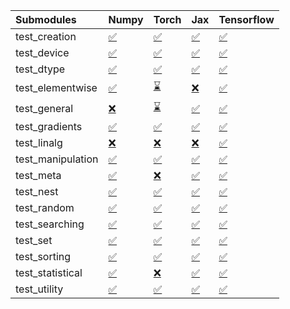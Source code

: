 | Submodules        | Numpy                                                                                                                           | Torch                                                                                                                           | Jax                                                                                                                             | Tensorflow                                                                                                                      |
|:------------------|:--------------------------------------------------------------------------------------------------------------------------------|:--------------------------------------------------------------------------------------------------------------------------------|:--------------------------------------------------------------------------------------------------------------------------------|:--------------------------------------------------------------------------------------------------------------------------------|
| test_creation     | <a href="https://github.com/unifyai/ivy/runs/7994187566?check_suite_focus=true" rel="noopener noreferrer" target="_blank">✅</a> | <a href="https://github.com/unifyai/ivy/runs/7994189796?check_suite_focus=true" rel="noopener noreferrer" target="_blank">✅</a> | <a href="https://github.com/unifyai/ivy/runs/7994191631?check_suite_focus=true" rel="noopener noreferrer" target="_blank">✅</a> | <a href="https://github.com/unifyai/ivy/runs/7994193453?check_suite_focus=true" rel="noopener noreferrer" target="_blank">✅</a> |
| test_device       | <a href="https://github.com/unifyai/ivy/runs/7994187728?check_suite_focus=true" rel="noopener noreferrer" target="_blank">✅</a> | <a href="https://github.com/unifyai/ivy/runs/7994189973?check_suite_focus=true" rel="noopener noreferrer" target="_blank">✅</a> | <a href="https://github.com/unifyai/ivy/runs/7994191748?check_suite_focus=true" rel="noopener noreferrer" target="_blank">✅</a> | <a href="https://github.com/unifyai/ivy/runs/7994193564?check_suite_focus=true" rel="noopener noreferrer" target="_blank">✅</a> |
| test_dtype        | <a href="https://github.com/unifyai/ivy/runs/7994187850?check_suite_focus=true" rel="noopener noreferrer" target="_blank">✅</a> | <a href="https://github.com/unifyai/ivy/runs/7994190077?check_suite_focus=true" rel="noopener noreferrer" target="_blank">✅</a> | <a href="https://github.com/unifyai/ivy/runs/7994191861?check_suite_focus=true" rel="noopener noreferrer" target="_blank">✅</a> | <a href="https://github.com/unifyai/ivy/runs/7994193660?check_suite_focus=true" rel="noopener noreferrer" target="_blank">✅</a> |
| test_elementwise  | <a href="https://github.com/unifyai/ivy/runs/7994187999?check_suite_focus=true" rel="noopener noreferrer" target="_blank">✅</a> | <a href="https://github.com/unifyai/ivy/runs/7994190213?check_suite_focus=true" rel="noopener noreferrer" target="_blank">⌛</a> | <a href="https://github.com/unifyai/ivy/runs/7994192024?check_suite_focus=true" rel="noopener noreferrer" target="_blank">❌</a> | <a href="https://github.com/unifyai/ivy/runs/7994193753?check_suite_focus=true" rel="noopener noreferrer" target="_blank">✅</a> |
| test_general      | <a href="https://github.com/unifyai/ivy/runs/7994188124?check_suite_focus=true" rel="noopener noreferrer" target="_blank">❌</a> | <a href="https://github.com/unifyai/ivy/runs/7994190337?check_suite_focus=true" rel="noopener noreferrer" target="_blank">⌛</a> | <a href="https://github.com/unifyai/ivy/runs/7994192114?check_suite_focus=true" rel="noopener noreferrer" target="_blank">✅</a> | <a href="https://github.com/unifyai/ivy/runs/7994193859?check_suite_focus=true" rel="noopener noreferrer" target="_blank">✅</a> |
| test_gradients    | <a href="https://github.com/unifyai/ivy/runs/7994188232?check_suite_focus=true" rel="noopener noreferrer" target="_blank">✅</a> | <a href="https://github.com/unifyai/ivy/runs/7994190428?check_suite_focus=true" rel="noopener noreferrer" target="_blank">✅</a> | <a href="https://github.com/unifyai/ivy/runs/7994192230?check_suite_focus=true" rel="noopener noreferrer" target="_blank">✅</a> | <a href="https://github.com/unifyai/ivy/runs/7994193985?check_suite_focus=true" rel="noopener noreferrer" target="_blank">✅</a> |
| test_linalg       | <a href="https://github.com/unifyai/ivy/runs/7994188337?check_suite_focus=true" rel="noopener noreferrer" target="_blank">❌</a> | <a href="https://github.com/unifyai/ivy/runs/7994190545?check_suite_focus=true" rel="noopener noreferrer" target="_blank">❌</a> | <a href="https://github.com/unifyai/ivy/runs/7994192353?check_suite_focus=true" rel="noopener noreferrer" target="_blank">❌</a> | <a href="https://github.com/unifyai/ivy/runs/7994194093?check_suite_focus=true" rel="noopener noreferrer" target="_blank">✅</a> |
| test_manipulation | <a href="https://github.com/unifyai/ivy/runs/7994188464?check_suite_focus=true" rel="noopener noreferrer" target="_blank">✅</a> | <a href="https://github.com/unifyai/ivy/runs/7994190668?check_suite_focus=true" rel="noopener noreferrer" target="_blank">✅</a> | <a href="https://github.com/unifyai/ivy/runs/7994192475?check_suite_focus=true" rel="noopener noreferrer" target="_blank">✅</a> | <a href="https://github.com/unifyai/ivy/runs/7994194181?check_suite_focus=true" rel="noopener noreferrer" target="_blank">✅</a> |
| test_meta         | <a href="https://github.com/unifyai/ivy/runs/7994188602?check_suite_focus=true" rel="noopener noreferrer" target="_blank">✅</a> | <a href="https://github.com/unifyai/ivy/runs/7994190769?check_suite_focus=true" rel="noopener noreferrer" target="_blank">❌</a> | <a href="https://github.com/unifyai/ivy/runs/7994192581?check_suite_focus=true" rel="noopener noreferrer" target="_blank">✅</a> | <a href="https://github.com/unifyai/ivy/runs/7994194305?check_suite_focus=true" rel="noopener noreferrer" target="_blank">✅</a> |
| test_nest         | <a href="https://github.com/unifyai/ivy/runs/7994188686?check_suite_focus=true" rel="noopener noreferrer" target="_blank">✅</a> | <a href="https://github.com/unifyai/ivy/runs/7994190894?check_suite_focus=true" rel="noopener noreferrer" target="_blank">✅</a> | <a href="https://github.com/unifyai/ivy/runs/7994192689?check_suite_focus=true" rel="noopener noreferrer" target="_blank">✅</a> | <a href="https://github.com/unifyai/ivy/runs/7994194394?check_suite_focus=true" rel="noopener noreferrer" target="_blank">✅</a> |
| test_random       | <a href="https://github.com/unifyai/ivy/runs/7994188791?check_suite_focus=true" rel="noopener noreferrer" target="_blank">✅</a> | <a href="https://github.com/unifyai/ivy/runs/7994190990?check_suite_focus=true" rel="noopener noreferrer" target="_blank">✅</a> | <a href="https://github.com/unifyai/ivy/runs/7994192799?check_suite_focus=true" rel="noopener noreferrer" target="_blank">✅</a> | <a href="https://github.com/unifyai/ivy/runs/7994194509?check_suite_focus=true" rel="noopener noreferrer" target="_blank">✅</a> |
| test_searching    | <a href="https://github.com/unifyai/ivy/runs/7994188917?check_suite_focus=true" rel="noopener noreferrer" target="_blank">✅</a> | <a href="https://github.com/unifyai/ivy/runs/7994191091?check_suite_focus=true" rel="noopener noreferrer" target="_blank">✅</a> | <a href="https://github.com/unifyai/ivy/runs/7994192914?check_suite_focus=true" rel="noopener noreferrer" target="_blank">✅</a> | <a href="https://github.com/unifyai/ivy/runs/7994194592?check_suite_focus=true" rel="noopener noreferrer" target="_blank">✅</a> |
| test_set          | <a href="https://github.com/unifyai/ivy/runs/7994189056?check_suite_focus=true" rel="noopener noreferrer" target="_blank">✅</a> | <a href="https://github.com/unifyai/ivy/runs/7994191190?check_suite_focus=true" rel="noopener noreferrer" target="_blank">✅</a> | <a href="https://github.com/unifyai/ivy/runs/7994192992?check_suite_focus=true" rel="noopener noreferrer" target="_blank">✅</a> | <a href="https://github.com/unifyai/ivy/runs/7994194677?check_suite_focus=true" rel="noopener noreferrer" target="_blank">✅</a> |
| test_sorting      | <a href="https://github.com/unifyai/ivy/runs/7994189217?check_suite_focus=true" rel="noopener noreferrer" target="_blank">✅</a> | <a href="https://github.com/unifyai/ivy/runs/7994191312?check_suite_focus=true" rel="noopener noreferrer" target="_blank">✅</a> | <a href="https://github.com/unifyai/ivy/runs/7994193106?check_suite_focus=true" rel="noopener noreferrer" target="_blank">✅</a> | <a href="https://github.com/unifyai/ivy/runs/7994194779?check_suite_focus=true" rel="noopener noreferrer" target="_blank">✅</a> |
| test_statistical  | <a href="https://github.com/unifyai/ivy/runs/7994189427?check_suite_focus=true" rel="noopener noreferrer" target="_blank">✅</a> | <a href="https://github.com/unifyai/ivy/runs/7994191413?check_suite_focus=true" rel="noopener noreferrer" target="_blank">❌</a> | <a href="https://github.com/unifyai/ivy/runs/7994193264?check_suite_focus=true" rel="noopener noreferrer" target="_blank">✅</a> | <a href="https://github.com/unifyai/ivy/runs/7994194947?check_suite_focus=true" rel="noopener noreferrer" target="_blank">✅</a> |
| test_utility      | <a href="https://github.com/unifyai/ivy/runs/7994189615?check_suite_focus=true" rel="noopener noreferrer" target="_blank">✅</a> | <a href="https://github.com/unifyai/ivy/runs/7994191523?check_suite_focus=true" rel="noopener noreferrer" target="_blank">✅</a> | <a href="https://github.com/unifyai/ivy/runs/7994193359?check_suite_focus=true" rel="noopener noreferrer" target="_blank">✅</a> | <a href="https://github.com/unifyai/ivy/runs/7994195113?check_suite_focus=true" rel="noopener noreferrer" target="_blank">✅</a> |
